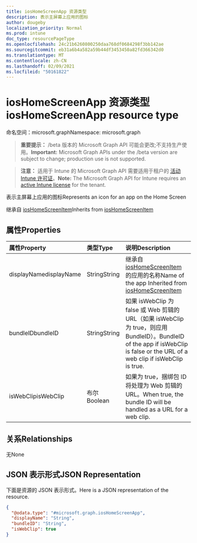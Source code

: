 ```yaml
---
title: iosHomeScreenApp 资源类型
description: 表示主屏幕上应用的图标
author: dougeby
localization_priority: Normal
ms.prod: intune
doc_type: resourcePageType
ms.openlocfilehash: 24c21b6260800250daa768df0684298f3bb142ae
ms.sourcegitcommit: eb31a6b4a582a59b44df3453450a82fd366342d0
ms.translationtype: MT
ms.contentlocale: zh-CN
ms.lasthandoff: 02/09/2021
ms.locfileid: "50161822"
---
```

# <a name="ioshomescreenapp-resource-type"></a><span data-ttu-id="0ee19-103">iosHomeScreenApp 资源类型</span><span class="sxs-lookup"><span data-stu-id="0ee19-103">iosHomeScreenApp resource type</span></span>

<span data-ttu-id="0ee19-104">命名空间：microsoft.graph</span><span class="sxs-lookup"><span data-stu-id="0ee19-104">Namespace: microsoft.graph</span></span>

> <span data-ttu-id="0ee19-105">**重要提示：** /beta 版本的 Microsoft Graph API 可能会更改;不支持生产使用。</span><span class="sxs-lookup"><span data-stu-id="0ee19-105">**Important:** Microsoft Graph APIs under the /beta version are subject to change; production use is not supported.</span></span>

> <span data-ttu-id="0ee19-106">**注意：** 适用于 Intune 的 Microsoft Graph API 需要适用于租户的 [活动 Intune 许可证](https://go.microsoft.com/fwlink/?linkid=839381)。</span><span class="sxs-lookup"><span data-stu-id="0ee19-106">**Note:** The Microsoft Graph API for Intune requires an [active Intune license](https://go.microsoft.com/fwlink/?linkid=839381) for the tenant.</span></span>

<span data-ttu-id="0ee19-107">表示主屏幕上应用的图标</span><span class="sxs-lookup"><span data-stu-id="0ee19-107">Represents an icon for an app on the Home Screen</span></span>


<span data-ttu-id="0ee19-108">继承自 [iosHomeScreenItem](../resources/intune-deviceconfig-ioshomescreenitem.md)</span><span class="sxs-lookup"><span data-stu-id="0ee19-108">Inherits from [iosHomeScreenItem](../resources/intune-deviceconfig-ioshomescreenitem.md)</span></span>

## <a name="properties"></a><span data-ttu-id="0ee19-109">属性</span><span class="sxs-lookup"><span data-stu-id="0ee19-109">Properties</span></span>
|<span data-ttu-id="0ee19-110">属性</span><span class="sxs-lookup"><span data-stu-id="0ee19-110">Property</span></span>|<span data-ttu-id="0ee19-111">类型</span><span class="sxs-lookup"><span data-stu-id="0ee19-111">Type</span></span>|<span data-ttu-id="0ee19-112">说明</span><span class="sxs-lookup"><span data-stu-id="0ee19-112">Description</span></span>|
|:---|:---|:---|
|<span data-ttu-id="0ee19-113">displayName</span><span class="sxs-lookup"><span data-stu-id="0ee19-113">displayName</span></span>|<span data-ttu-id="0ee19-114">String</span><span class="sxs-lookup"><span data-stu-id="0ee19-114">String</span></span>|<span data-ttu-id="0ee19-115">继承自 [iosHomeScreenItem](../resources/intune-deviceconfig-ioshomescreenitem.md) 的应用的名称</span><span class="sxs-lookup"><span data-stu-id="0ee19-115">Name of the app Inherited from [iosHomeScreenItem](../resources/intune-deviceconfig-ioshomescreenitem.md)</span></span>|
|<span data-ttu-id="0ee19-116">bundleID</span><span class="sxs-lookup"><span data-stu-id="0ee19-116">bundleID</span></span>|<span data-ttu-id="0ee19-117">String</span><span class="sxs-lookup"><span data-stu-id="0ee19-117">String</span></span>|<span data-ttu-id="0ee19-118">如果 isWebClip 为 false 或 Web 剪辑的 URL（如果 isWebClip 为 true，则应用 BundleID）。</span><span class="sxs-lookup"><span data-stu-id="0ee19-118">BundleID of the app if isWebClip is false or the URL of a web clip if isWebClip is true.</span></span>|
|<span data-ttu-id="0ee19-119">isWebClip</span><span class="sxs-lookup"><span data-stu-id="0ee19-119">isWebClip</span></span>|<span data-ttu-id="0ee19-120">布尔</span><span class="sxs-lookup"><span data-stu-id="0ee19-120">Boolean</span></span>|<span data-ttu-id="0ee19-121">如果为 true，捆绑包 ID 将处理为 Web 剪辑的 URL。</span><span class="sxs-lookup"><span data-stu-id="0ee19-121">When true, the bundle ID will be handled as a URL for a web clip.</span></span>|

## <a name="relationships"></a><span data-ttu-id="0ee19-122">关系</span><span class="sxs-lookup"><span data-stu-id="0ee19-122">Relationships</span></span>
<span data-ttu-id="0ee19-123">无</span><span class="sxs-lookup"><span data-stu-id="0ee19-123">None</span></span>

## <a name="json-representation"></a><span data-ttu-id="0ee19-124">JSON 表示形式</span><span class="sxs-lookup"><span data-stu-id="0ee19-124">JSON Representation</span></span>
<span data-ttu-id="0ee19-125">下面是资源的 JSON 表示形式。</span><span class="sxs-lookup"><span data-stu-id="0ee19-125">Here is a JSON representation of the resource.</span></span>
<!-- {
  "blockType": "resource",
  "@odata.type": "microsoft.graph.iosHomeScreenApp"
}
-->
``` json
{
  "@odata.type": "#microsoft.graph.iosHomeScreenApp",
  "displayName": "String",
  "bundleID": "String",
  "isWebClip": true
}
```




